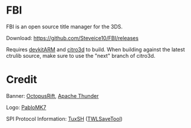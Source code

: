 # FBI

FBI is an open source title manager for the 3DS.

Download: https://github.com/Steveice10/FBI/releases

Requires [devkitARM](http://sourceforge.net/projects/devkitpro/files/devkitARM/) and [citro3d](https://github.com/fincs/citro3d) to build. When building against the latest ctrulib source, make sure to use the "next" branch of citro3d.

# Credit

Banner: [OctopusRift](http://gbatemp.net/members/octopusrift.356526/), [Apache Thunder](https://gbatemp.net/members/apache-thunder.105648/)

Logo: [PabloMK7](http://gbatemp.net/members/pablomk7.345712/)

SPI Protocol Information: [TuxSH](https://github.com/TuxSH/) ([TWLSaveTool](https://github.com/TuxSH/TWLSaveTool))
